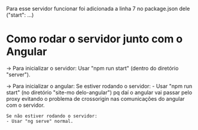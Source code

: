 Para esse servidor funcionar foi adicionada a linha 7
no package.json dele ("start": ...)

# Como rodar o servidor junto com o Angular
-> Para inicializar o servidor:
    Usar "npm run start" (dentro do diretório "server").

-> Para inicializar o angular:
    Se estiver rodando o servidor:
        - Usar "npm run start" (no diretório "site-mo
        delo-angular") pq daí o angular vai passar pelo 
        proxy evitando o problema de crossorigin nas comunicações do angular com o servidor.
    
    Se não estiver rodando o servidor:
    - Usar "ng serve" normal.